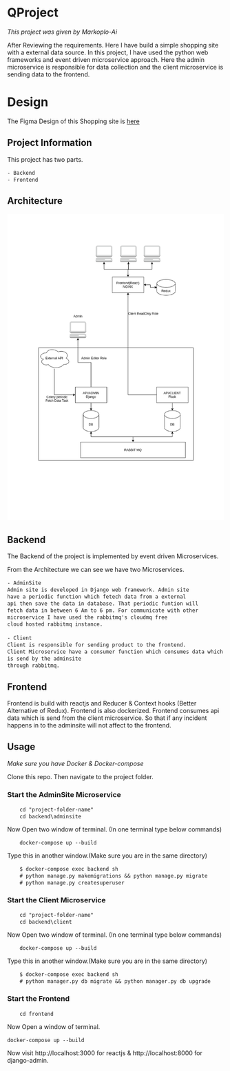 # QProject

*This project was given by Markoplo-Ai*

After Reviewing the requirements. Here I have build a simple shopping site with a external data source. 
In this project, I have used the python web frameworks and event driven microservice approach. Here the admin microservice is
responsible for data collection and the client microservice is sending data to the frontend. 


# Design

The Figma Design of this Shopping site is [here](https://www.figma.com/file/2BmSafYLLcd24YbfsTLNf8/QProject?node-id=0%3A1)


## Project Information


This project has two parts.

    - Backend
    - Frontend

    
## Architecture

![alt Architecture](./project-diagram.png)


## Backend
 
The Backend of the project is implemented by event driven Microservices.

From the Architecture we can see we have two Microservices. 

    - AdminSite
    Admin site is developed in Django web framework. Admin site 
    have a periodic function which fetech data from a external 
    api then save the data in database. That periodic funtion will
    fetch data in between 6 Am to 6 pm. For communicate with other 
    microservice I have used the rabbitmq's cloudmq free
    cloud hosted rabbitmq instance.

    - Client
    Client is responsible for sending product to the frontend.
    Client Microservice have a consumer function which consumes data which is send by the adminsite 
    through rabbitmq.

## Frontend
Frontend is build with reactjs and Reducer & Context hooks (Better Alternative of Redux). Frontend is also dockerized. Frontend consumes api data which is send
from the client microservice. So that if any incident happens in to the adminsite will not affect to the frontend. 


## Usage

*Make sure you have Docker & Docker-compose*


Clone this repo. Then navigate to the project folder.

### Start the AdminSite Microservice

```
    cd "project-folder-name"
    cd backend\adminsite
``` 
Now Open two window of terminal. (In one terminal type below commands)

```
    docker-compose up --build
```
Type this in another window.(Make sure you are in the same directory)

```
    $ docker-compose exec backend sh
    # python manage.py makemigrations && python manage.py migrate
    # python manage.py createsuperuser 
```

### Start the Client Microservice

```
    cd "project-folder-name"
    cd backend\client
```
Now Open two window of terminal. (In one terminal type below commands)

```
    docker-compose up --build
```
Type this in another window.(Make sure you are in the same directory)

```    
    $ docker-compose exec backend sh
    # python manager.py db migrate && python manager.py db upgrade 
```
    
### Start the Frontend

``` cd "project-folder-name"
    cd frontend 
```
Now Open a window of terminal.

```
docker-compose up --build

```

Now visit http://localhost:3000 for reactjs & http://localhost:8000 for django-admin.
